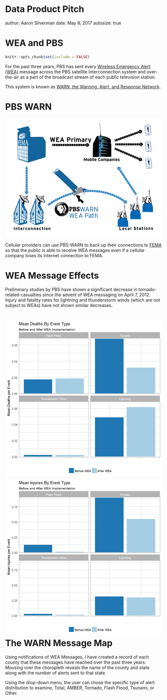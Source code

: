 Data Product Pitch
========================================================
author: Aaron Silverman
date: May 8, 2017
autosize: true

WEA and PBS
========================================================

```r
knitr::opts_chunk$set(include = FALSE)
```


For the past three years, PBS has sent every [Wireless Emergency Alert (WEA)](https://www.fema.gov/frequently-asked-questions-wireless-emergency-alerts) message across the PBS satellite interconnection system and over-the-air as a part of the broadcast stream of each public television station. 

This system is known as [WARN, the Warning, Alert, and Response Network](http://pbs.org/about/WARN).

PBS WARN
======================================
![A Diagram](ddp-pitch-figure/Transmission.png)

Cellular providers can use PBS-WARN to back up their connections to [FEMA](https://www.fema.gov) so that the public is able to receive WEA messages even if a cellular company loses its internet connection to FEMA.

WEA Message Effects
========================================================

Preliminary studies by PBS have shown a significant decrease in tornado-related casualties since the advent of WEA messaging on April 7, 2012.  Injury and fatality rates for lightning and thunderstorm winds (which are not subject to WEAs) have not shown similar decreases.


![Injuries](ddp-pitch-figure/wea_effect-1.png)
![Deaths](ddp-pitch-figure/wea_effect-2.png)
The WARN Message Map
========================================================

Using notifications of WEA Messages, I have created a record of each county that these messages have reached over the past three years. Mousing over the choropleth reveals the name of the county and state along with the number of alerts sent to that state. 

Using the drop-down menu, the user can chose the specific type of alert distribution to examine, Total, AMBER, Tornado, Flash Flood, Tsunami, or Other. 


